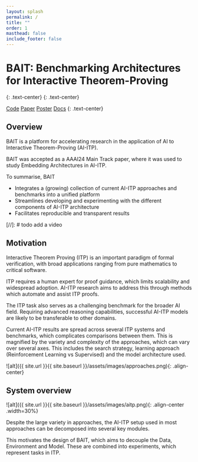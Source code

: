 ```yaml
---
layout: splash
permalink: /
title: ""
order: 1
masthead: false
include_footer: false
---
```

<p></p>

# BAIT: Benchmarking Architectures for Interactive Theorem-Proving
{: .text-center}
{: .text-center}

<a href="https://github.com/sean-lamont/bait" class="btn btn--primary">Code</a> <a href="#" class="btn btn--primary">Paper</a>
<a href="/bait/assets/images/poster.pdf" class="btn btn--primary">Poster</a> <a href="/bait/docs/" class="btn btn--primary">Docs</a>
{: .text-center}

<p></p>

## Overview
BAIT is a platform for accelerating research in the application of AI to Interactive Theorem-Proving (AI-ITP). 

BAIT was accepted as a AAAI24 Main Track paper, where it was used to study Embedding Architectures in AI-ITP.

To summarise, BAIT
- Integrates a (growing) collection of current AI-ITP approaches and benchmarks into a unified platform
- Streamlines developing and experimenting with the different components of AI-ITP architecture
- Facilitates reproducible and transparent results


[//]: # todo add a video

## Motivation
Interactive Theorem Proving (ITP) is an important paradigm of formal verification,
with broad applications ranging from pure mathematics to critical software.

ITP requires a human expert for proof guidance, which limits scalability and widespread adoption.
AI-ITP research aims to address this through methods which automate and assist ITP proofs.

The ITP task also serves as a challenging benchmark for the broader AI field.
Requiring advanced reasoning capabilities, successful AI-ITP models are likely to be transferable to other domains.

Current AI-ITP results are spread across several ITP systems and benchmarks, which complicates comparisons between them.
This is magnified by the variety and complexity of the approaches, which can vary over several axes.
This includes the search strategy, learning approach (Reinforcement Learning vs Supervised) and the model architecture used.

![alt]({{ site.url }}{{ site.baseurl }}/assets/images/approaches.png){: .align-center} 

## System overview
![alt]({{ site.url }}{{ site.baseurl }}/assets/images/aitp.png){: .align-center .width=30%}

Despite the large variety in approaches, the AI-ITP setup used in most approaches can be decomposed into several key modules. 

This motivates the design of BAIT, which aims to decouple the Data, Environment and Model.
These are combined into experiments, which represent tasks in ITP.